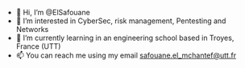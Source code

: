- 👋 Hi, I’m @ElSafouane
- 👀 I’m interested in CyberSec, risk management, Pentesting and Networks
- 🌱 I’m currently learning in an engineering school based in Troyes, France (UTT)
- 📫 You can reach me using my email safouane.el_mchantef@utt.fr

<!---
ElSafouane/ElSafouane is a ✨ special ✨ repository because its `README.md` (this file) appears on your GitHub profile.
You can click the Preview link to take a look at your changes.
--->
